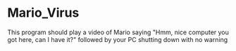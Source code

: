 # Mario_Virus

This program should play a video of Mario saying "Hmm, nice computer you got here, can I have it?" followed by your PC shutting down with no warning
